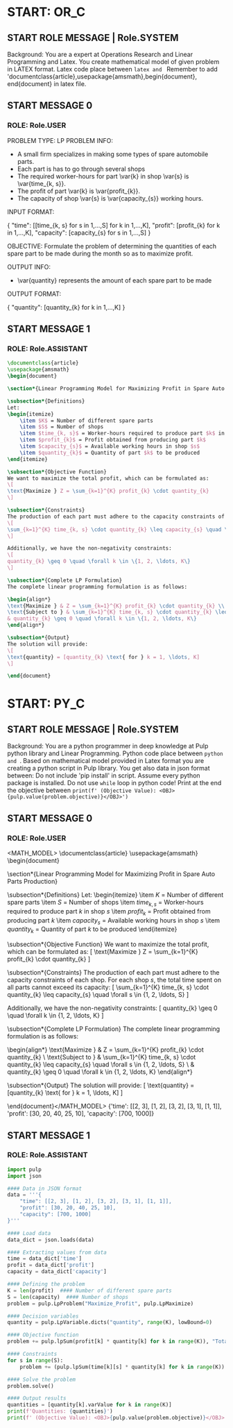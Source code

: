 # START: OR_C 
## START ROLE MESSAGE | Role.SYSTEM 
Background: You are a expert at Operations Research and Linear Programming and Latex. You create mathematical model of given problem in LATEX format. Latex code place between ```latex and ``` Remember to add 'documentclass{article},usepackage{amsmath},begin{document}, end{document} in latex file. 
## START MESSAGE 0 
### ROLE: Role.USER
<DESCRIPTION>
PROBLEM TYPE: LP
PROBLEM INFO:

- A small firm specializes in making some types of spare automobile parts. 
- Each part is has to go through several shops 
- The required worker-hours for part \var{k} in shop \var{s} is \var{time_{k, s}}.
- The profit of part \var{k} is \var{profit_{k}}.
- The capacity of shop \var{s} is \var{capacity_{s}} working hours.

INPUT FORMAT:

{
	"time": [[time_{k, s} for s in 1,...,S] for k in 1,...,K],
	"profit": [profit_{k} for k in 1,...,K],
	"capacity": [capacity_{s} for s in 1,...,S]
}


OBJECTIVE: Formulate the problem of determining the quantities of each spare part to be made during the month so as to maximize profit.

OUTPUT INFO:

- \var{quantity} represents the amount of each spare part to be made

OUTPUT FORMAT:

{
	"quantity": [quantity_{k} for k in 1,...,K]
}
</DESCRIPTION>


## START MESSAGE 1 
### ROLE: Role.ASSISTANT
```latex
\documentclass{article}
\usepackage{amsmath}
\begin{document}

\section*{Linear Programming Model for Maximizing Profit in Spare Auto Parts Production}

\subsection*{Definitions}
Let:
\begin{itemize}
    \item $K$ = Number of different spare parts
    \item $S$ = Number of shops
    \item $time_{k, s}$ = Worker-hours required to produce part $k$ in shop $s$
    \item $profit_{k}$ = Profit obtained from producing part $k$
    \item $capacity_{s}$ = Available working hours in shop $s$
    \item $quantity_{k}$ = Quantity of part $k$ to be produced
\end{itemize}

\subsection*{Objective Function}
We want to maximize the total profit, which can be formulated as:
\[
\text{Maximize } Z = \sum_{k=1}^{K} profit_{k} \cdot quantity_{k}
\]

\subsection*{Constraints}
The production of each part must adhere to the capacity constraints of each shop. For each shop $s$, the total time spent on all parts cannot exceed its capacity:
\[
\sum_{k=1}^{K} time_{k, s} \cdot quantity_{k} \leq capacity_{s} \quad \forall s \in \{1, 2, \ldots, S\}
\]

Additionally, we have the non-negativity constraints:
\[
quantity_{k} \geq 0 \quad \forall k \in \{1, 2, \ldots, K\}
\]

\subsection*{Complete LP Formulation}
The complete linear programming formulation is as follows:

\begin{align*}
\text{Maximize } & Z = \sum_{k=1}^{K} profit_{k} \cdot quantity_{k} \\
\text{Subject to } & \sum_{k=1}^{K} time_{k, s} \cdot quantity_{k} \leq capacity_{s} \quad \forall s \in \{1, 2, \ldots, S\} \\
& quantity_{k} \geq 0 \quad \forall k \in \{1, 2, \ldots, K\}
\end{align*}

\subsection*{Output}
The solution will provide:
\[
\text{quantity} = [quantity_{k} \text{ for } k = 1, \ldots, K]
\]

\end{document}
```

# START: PY_C 
## START ROLE MESSAGE | Role.SYSTEM 
Background: You are a python programmer in deep knowledge at Pulp python library and Linear Programming. Python code place between ```python and ```. Based on mathematical model provided in Latex format you are creating a python script in Pulp library. You get also data in json format between: <DATA></DATA> Do not include 'pip install' in script. Assume every python package is installed. Do not use `while` loop in python code! Print at the end the objective between <OBJ></OBJ> `print(f' (Objective Value): <OBJ>{pulp.value(problem.objective)}</OBJ>')` 
## START MESSAGE 0 
### ROLE: Role.USER
<MATH_MODEL>
\documentclass{article}
\usepackage{amsmath}
\begin{document}

\section*{Linear Programming Model for Maximizing Profit in Spare Auto Parts Production}

\subsection*{Definitions}
Let:
\begin{itemize}
    \item $K$ = Number of different spare parts
    \item $S$ = Number of shops
    \item $time_{k, s}$ = Worker-hours required to produce part $k$ in shop $s$
    \item $profit_{k}$ = Profit obtained from producing part $k$
    \item $capacity_{s}$ = Available working hours in shop $s$
    \item $quantity_{k}$ = Quantity of part $k$ to be produced
\end{itemize}

\subsection*{Objective Function}
We want to maximize the total profit, which can be formulated as:
\[
\text{Maximize } Z = \sum_{k=1}^{K} profit_{k} \cdot quantity_{k}
\]

\subsection*{Constraints}
The production of each part must adhere to the capacity constraints of each shop. For each shop $s$, the total time spent on all parts cannot exceed its capacity:
\[
\sum_{k=1}^{K} time_{k, s} \cdot quantity_{k} \leq capacity_{s} \quad \forall s \in \{1, 2, \ldots, S\}
\]

Additionally, we have the non-negativity constraints:
\[
quantity_{k} \geq 0 \quad \forall k \in \{1, 2, \ldots, K\}
\]

\subsection*{Complete LP Formulation}
The complete linear programming formulation is as follows:

\begin{align*}
\text{Maximize } & Z = \sum_{k=1}^{K} profit_{k} \cdot quantity_{k} \\
\text{Subject to } & \sum_{k=1}^{K} time_{k, s} \cdot quantity_{k} \leq capacity_{s} \quad \forall s \in \{1, 2, \ldots, S\} \\
& quantity_{k} \geq 0 \quad \forall k \in \{1, 2, \ldots, K\}
\end{align*}

\subsection*{Output}
The solution will provide:
\[
\text{quantity} = [quantity_{k} \text{ for } k = 1, \ldots, K]
\]

\end{document}</MATH_MODEL>
<DATA>
{'time': [[2, 3], [1, 2], [3, 2], [3, 1], [1, 1]], 'profit': [30, 20, 40, 25, 10], 'capacity': [700, 1000]}</DATA>


## START MESSAGE 1 
### ROLE: Role.ASSISTANT
```python
import pulp
import json

#### Data in JSON format
data = '''{
    "time": [[2, 3], [1, 2], [3, 2], [3, 1], [1, 1]], 
    "profit": [30, 20, 40, 25, 10], 
    "capacity": [700, 1000]
}'''

#### Load data
data_dict = json.loads(data)

#### Extracting values from data
time = data_dict['time']
profit = data_dict['profit']
capacity = data_dict['capacity']

#### Defining the problem
K = len(profit)  #### Number of different spare parts
S = len(capacity)  #### Number of shops
problem = pulp.LpProblem("Maximize_Profit", pulp.LpMaximize)

#### Decision variables
quantity = pulp.LpVariable.dicts("quantity", range(K), lowBound=0)

#### Objective function
problem += pulp.lpSum(profit[k] * quantity[k] for k in range(K)), "Total_Profit"

#### Constraints
for s in range(S):
    problem += (pulp.lpSum(time[k][s] * quantity[k] for k in range(K)) <= capacity[s], f"Capacity_Constraint_{s}")

#### Solve the problem
problem.solve()

#### Output results
quantities = [quantity[k].varValue for k in range(K)]
print(f'Quantities: {quantities}')
print(f' (Objective Value): <OBJ>{pulp.value(problem.objective)}</OBJ>')
```

